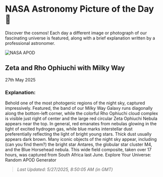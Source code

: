 
  # NASA Astronomy Picture of the Day 🌌

  Discover the cosmos! Each day a different image or photograph of our fascinating universe is featured, along with a brief explanation written by a professional astronomer.

![NASA APOD](https://apod.nasa.gov/apod/image/2505/RhoZeta_Nowak_2560.jpg)

## Zeta and Rho Ophiuchi with Milky Way

27th May 2025

### Explanation: 

Behold one of the most photogenic regions of the night sky, captured impressively.  Featured, the band of our Milky Way Galaxy runs diagonally along the bottom-left corner, while the colorful Rho Ophiuchi cloud complex is visible just right of center and the large red circular Zeta Ophiuchi Nebula appears near the top.  In general, red emanates from nebulas glowing in the light of excited hydrogen gas, while blue marks interstellar dust preferentially reflecting the light of bright young stars.  Thick dust usually appears dark brown.  Many iconic objects of the night sky appear, including (can you find them?) the bright star Antares, the globular star cluster M4, and the Blue Horsehead nebula. This wide field composite, taken over 17 hours, was captured from South Africa last June.    Explore Your Universe: Random APOD Generator

> _Last Updated: 5/27/2025, 8:50:05 AM (in GMT)_
